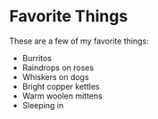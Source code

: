 # Favorite Things

These are a few of my favorite things:
- Burritos 
- Raindrops on roses
- Whiskers on dogs
- Bright copper kettles
- Warm woolen mittens
- Sleeping in

